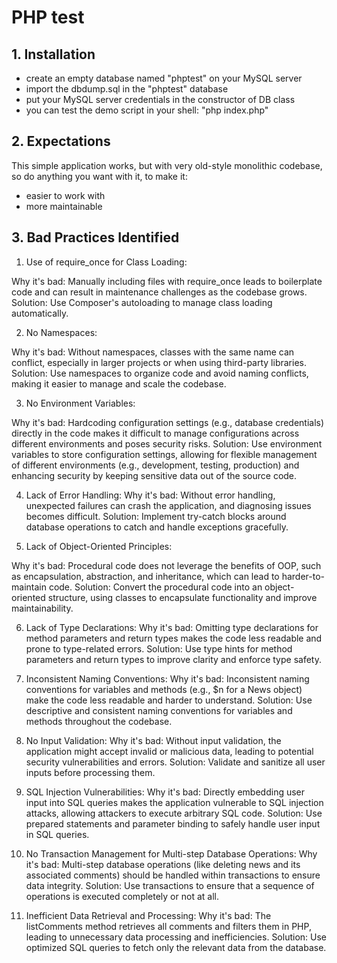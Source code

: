 # PHP test

## 1. Installation

  - create an empty database named "phptest" on your MySQL server
  - import the dbdump.sql in the "phptest" database
  - put your MySQL server credentials in the constructor of DB class
  - you can test the demo script in your shell: "php index.php"

## 2. Expectations

This simple application works, but with very old-style monolithic codebase, so do anything you want with it, to make it:

  - easier to work with
  - more maintainable


## 3. Bad Practices Identified
1. Use of require_once for Class Loading:

Why it's bad: Manually including files with require_once leads to boilerplate code and can result in maintenance challenges as the codebase grows.
Solution: Use Composer's autoloading to manage class loading automatically.

2. No Namespaces:

Why it's bad: Without namespaces, classes with the same name can conflict, especially in larger projects or when using third-party libraries.
Solution: Use namespaces to organize code and avoid naming conflicts, making it easier to manage and scale the codebase.

3. No Environment Variables:

Why it's bad: Hardcoding configuration settings (e.g., database credentials) directly in the code makes it difficult to manage configurations across different environments and poses security risks.
Solution: Use environment variables to store configuration settings, allowing for flexible management of different environments (e.g., development, testing, production) and enhancing security by keeping sensitive data out of the source code.

4. Lack of Error Handling:
Why it's bad: Without error handling, unexpected failures can crash the application, and diagnosing issues becomes difficult.
Solution: Implement try-catch blocks around database operations to catch and handle exceptions gracefully.

5. Lack of Object-Oriented Principles:

Why it's bad: Procedural code does not leverage the benefits of OOP, such as encapsulation, abstraction, and inheritance, which can lead to harder-to-maintain code.
Solution: Convert the procedural code into an object-oriented structure, using classes to encapsulate functionality and improve maintainability.

6. Lack of Type Declarations:
Why it's bad: Omitting type declarations for method parameters and return types makes the code less readable and prone to type-related errors.
Solution: Use type hints for method parameters and return types to improve clarity and enforce type safety.

7. Inconsistent Naming Conventions:
Why it's bad: Inconsistent naming conventions for variables and methods (e.g., $n for a News object) make the code less readable and harder to understand.
Solution: Use descriptive and consistent naming conventions for variables and methods throughout the codebase.

8. No Input Validation:
Why it's bad: Without input validation, the application might accept invalid or malicious data, leading to potential security vulnerabilities and errors.
Solution: Validate and sanitize all user inputs before processing them.

9. SQL Injection Vulnerabilities:
Why it's bad: Directly embedding user input into SQL queries makes the application vulnerable to SQL injection attacks, allowing attackers to execute arbitrary SQL code.
Solution: Use prepared statements and parameter binding to safely handle user input in SQL queries.

10. No Transaction Management for Multi-step Database Operations:
Why it's bad: Multi-step database operations (like deleting news and its associated comments) should be handled within transactions to ensure data integrity.
Solution: Use transactions to ensure that a sequence of operations is executed completely or not at all.

11. Inefficient Data Retrieval and Processing:
Why it's bad: The listComments method retrieves all comments and filters them in PHP, leading to unnecessary data processing and inefficiencies.
Solution: Use optimized SQL queries to fetch only the relevant data from the database.
